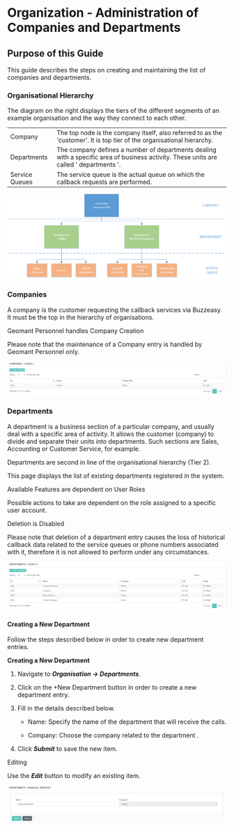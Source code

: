 # Organization - Administration of Companies and Departments

## Purpose of this Guide

This guide describes the steps on creating and maintaining the list of
companies and departments. 

### Organisational Hierarchy

The diagram on the right displays the tiers of the different segments of
an example organisation and the way they connect to each other. 

|                |                                                                                                                                        |
|----------------|----------------------------------------------------------------------------------------------------------------------------------------|
| Company        | The top node is the company itself, also referred to as the 'customer'. It is top tier of the organisational hierarchy.                |
| Departments    | The company defines a number of departments dealing with a specific area of business activity. These units are called ' departments '. |
| Service Queues | The service queue is the actual queue on which the callback requests are performed.                                                    |

![](attachments/12718733/12718737.png)

### Companies

A company is the customer requesting the callback services via Buzzeasy.
It must be the top in the hierarchy of organisations. 

Geomant Personnel handles Company Creation

Please note that the maintenance of a Company entry is handled by
Geomant Personnel only.

![](attachments/12718733/12718957.png)

### Departments

A department is a business section of a particular company, and usually
deal with a specific area of activity. It allows the customer (company)
to divide and separate their units into departments. Such sections are
Sales, Accounting or Customer Service, for example. 

Departments are second in line of the organisational hierarchy (Tier
2). 

This page displays the list of existing departments registered in the
system. 

Available Features are dependent on User Roles

Possible actions to take are dependent on the role assigned to a
specific user account.

Deletion is Disabled

Please note that deletion of a department entry causes the loss of
historical callback data related to the service queues or phone numbers
associated with it, therefore it is not allowed to perform under any
circumstances.

![](attachments/12718733/12718958.png)

#### Creating a New Department

Follow the steps described below in order to create new department
entries.

**Creating a New Department**

1.  Navigate to ***Organisation → Departments***.  
2.  Click on the +New Department button in order to create a new
    department entry.  
3.  Fill in the details described below.  

    -   Name: Specify the name of the department that will receive the
        calls.

    -   Company: Choose the company related to the department .

4.  Click ***Submit*** to save the new item.

Editing

Use the ***Edit*** button to modify an existing item.

![](attachments/12718733/12718959.png)
